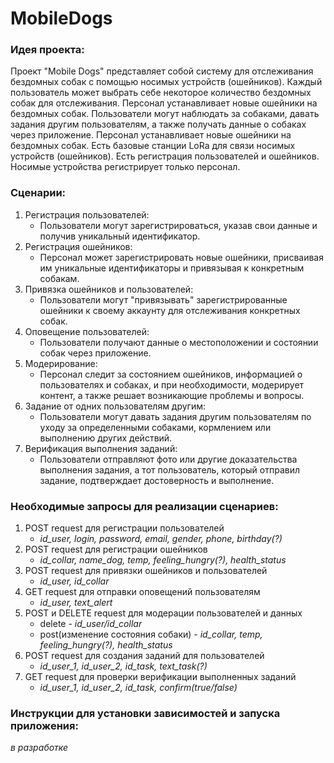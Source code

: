 # MobileDogs

### Идея проекта:
Проект "Mobile Dogs" представляет собой систему для отслеживания бездомных собак с помощью носимых устройств (ошейников). 
Каждый пользователь может выбрать себе некоторое количество бездомных собак для отслеживания. 
Персонал устанавливает новые ошейники на бездомных собак. 
Пользователи могут наблюдать за собаками, давать задания другим пользователям, а также получать данные о собаках через приложение.
Персонал устанавливает новые ошейники на бездомных собак. 
Есть базовые станции LoRa для связи носимых устройств (ошейников). 
Есть регистрация пользователей и ошейников. Носимые устройства регистрирует только персонал.

### Сценарии:

1. Регистрация пользователей:
     * Пользователи могут зарегистрироваться, указав свои данные и получив уникальный идентификатор.
3. Регистрация ошейников:
     * Персонал может зарегистрировать новые ошейники, присваивая им уникальные идентификаторы и привязывая к конкретным собакам.
3. Привязка ошейников и пользователей:
     * Пользователи могут "привязывать" зарегистрированные ошейники к своему аккаунту для отслеживания конкретных собак.
4. Оповещение пользователей:
     * Пользователи получают данные о местоположении и состоянии собак через приложение.
5. Модерирование:
     * Персонал следит за состоянием ошейников, информацией о пользователях и собаках, и при необходимости, модерирует контент, а также решает возникающие проблемы и вопросы.
6. Задание от одних пользователям другим:
     * Пользователи могут давать задания другим пользователям по уходу за определенными собаками, кормлением или выполнению других действий.
7. Верификация выполнения заданий:
     * Пользователи отправляют фото или другие доказательства выполнения задания, а тот пользователь, который отправил задание, подтверждает достоверность и выполнение.

### Необходимые запросы для реализации сценариев:
1. POST request для регистрации пользователей
     * *id_user, login, password, email, gender, phone, birthday(?)*
3. POST request для регистрации ошейников
     * *id_collar, name_dog, temp, feeling_hungry(?), health_status*
5. POST request для привязки ошейников и пользователей
     * *id_user, id_collar*
7. GET request для отправки оповещений пользователям
     * *id_user, text_alert*
9. POST и DELETE request для модерации пользователей и данных
     * delete - *id_user/id_collar*
     * post(изменение состояния собаки) - *id_collar, temp, feeling_hungry(?), health_status*
11. POST request для создания заданий для пользователей
     * *id_user_1, id_user_2, id_task, text_task(?)*
13. GET request для проверки верификации выполненных заданий
     * *id_user_1, id_user_2, id_task, confirm(true/false)*

### Инструкции для установки зависимостей и запуска приложения:
   *в разработке*





